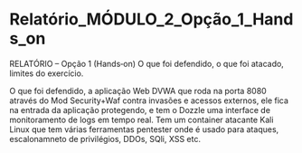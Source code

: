 # Relatório_MÓDULO_2_Opção_1_Hands_on

RELATÓRIO – Opção 1 (Hands‑on)
O que foi defendido, o que foi atacado, limites do exercício. 

O que foi defendido, a aplicação Web DVWA que roda na porta 8080 através do Mod Security+Waf contra invasões e acessos externos, ele fica na entrada da aplicação protegendo, e tem o Dozzle uma interface de monitoramento de logs em tempo real. Tem um container atacante Kali Linux que tem várias ferramentas pentester onde é usado para ataques, escalonamneto de privilégios, DDOs, SQli, XSS etc. 

 
